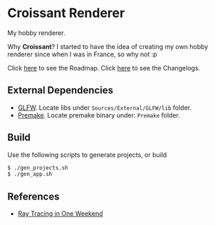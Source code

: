 # Croissant Renderer

My hobby renderer.

Why **Croissant**? I started to have the idea of creating my own hobby renderer since when I was in France, so why not :p

Click [here](./Roadmap.md) to see the Roadmap.
Click [here](./Changelog.md) to see the Changelogs.

## External Dependencies
- [GLFW](https://www.glfw.org). Locate libs under `Sources/External/GLFW/lib` folder.
- [Premake](https://premake.github.io). Locate premake binary under: `Premake` folder.

## Build
Use the following scripts to generate projects, or build
```sh
$ ./gen_projects.sh
$ ./gen_app.sh
```

## References
- [Ray Tracing in One Weekend](https://raytracing.github.io)
